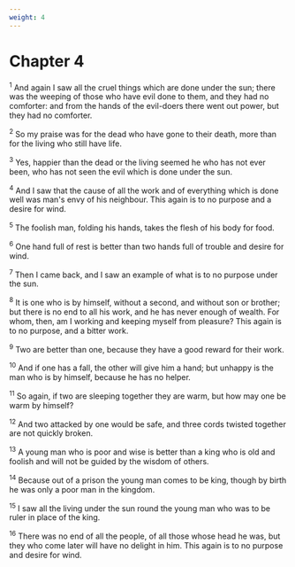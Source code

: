 ```yaml
---
weight: 4
---
```


# Chapter 4

<sup>1</sup> And again I saw all the cruel things which are done under the sun; there was the weeping of those who have evil done to them, and they had no comforter: and from the hands of the evil-doers there went out power, but they had no comforter. 

<sup>2</sup> So my praise was for the dead who have gone to their death, more than for the living who still have life. 

<sup>3</sup> Yes, happier than the dead or the living seemed he who has not ever been, who has not seen the evil which is done under the sun. 

<sup>4</sup> And I saw that the cause of all the work and of everything which is done well was man's envy of his neighbour. This again is to no purpose and a desire for wind. 

<sup>5</sup> The foolish man, folding his hands, takes the flesh of his body for food. 

<sup>6</sup> One hand full of rest is better than two hands full of trouble and desire for wind. 

<sup>7</sup> Then I came back, and I saw an example of what is to no purpose under the sun. 

<sup>8</sup> It is one who is by himself, without a second, and without son or brother; but there is no end to all his work, and he has never enough of wealth. For whom, then, am I working and keeping myself from pleasure? This again is to no purpose, and a bitter work. 

<sup>9</sup> Two are better than one, because they have a good reward for their work. 

<sup>10</sup> And if one has a fall, the other will give him a hand; but unhappy is the man who is by himself, because he has no helper. 

<sup>11</sup> So again, if two are sleeping together they are warm, but how may one be warm by himself? 

<sup>12</sup> And two attacked by one would be safe, and three cords twisted together are not quickly broken. 

<sup>13</sup> A young man who is poor and wise is better than a king who is old and foolish and will not be guided by the wisdom of others. 

<sup>14</sup> Because out of a prison the young man comes to be king, though by birth he was only a poor man in the kingdom. 

<sup>15</sup> I saw all the living under the sun round the young man who was to be ruler in place of the king. 

<sup>16</sup> There was no end of all the people, of all those whose head he was, but they who come later will have no delight in him. This again is to no purpose and desire for wind. 



